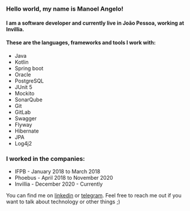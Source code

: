 ### Hello world, my name is Manoel Angelo!

#### I am a software developer and currently live in João Pessoa, working at Invillia.

#### These are the languages, frameworks and tools I work with:
*  Java
*  Kotlin
*  Spring boot
*  Oracle
*  PostgreSQL
*  JUnit 5
*  Mockito
*  SonarQube
*  Git
*  GitLab
*  Swagger
*  Flyway
*  Hibernate
*  JPA
*  Log4j2

### I worked in the companies:
* IFPB - January 2018 to March 2018
* Phoebus - April 2018 to November 2020
* Invillia - December 2020 - Currently

You can find me on [linkedin](https://www.linkedin.com/in/manoelangelo/) or [telegram](https://t.me/manoelangelo). Feel free to reach me out if you want to talk about technology or other things ;)